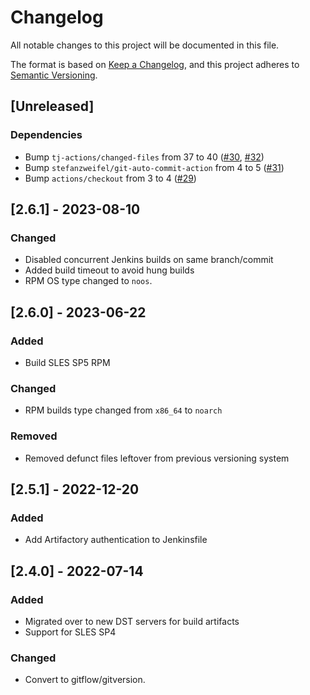 # Changelog

All notable changes to this project will be documented in this file.

The format is based on [Keep a Changelog](https://keepachangelog.com/en/1.0.0/),
and this project adheres to [Semantic Versioning](https://semver.org/spec/v2.0.0.html).

## [Unreleased]

### Dependencies
- Bump `tj-actions/changed-files` from 37 to 40 ([#30](https://github.com/Cray-HPE/cf-cme-ca-cert/pull/30), [#32](https://github.com/Cray-HPE/cf-cme-ca-cert/pull/32))
- Bump `stefanzweifel/git-auto-commit-action` from 4 to 5 ([#31](https://github.com/Cray-HPE/cf-cme-ca-cert/pull/31))
- Bump `actions/checkout` from 3 to 4 ([#29](https://github.com/Cray-HPE/cf-cme-ca-cert/pull/29))

## [2.6.1] - 2023-08-10
### Changed
- Disabled concurrent Jenkins builds on same branch/commit
- Added build timeout to avoid hung builds
- RPM OS type changed to `noos`.

## [2.6.0] - 2023-06-22
### Added
- Build SLES SP5 RPM
### Changed
- RPM builds type changed from `x86_64` to `noarch`
### Removed
- Removed defunct files leftover from previous versioning system

## [2.5.1] - 2022-12-20
### Added
- Add Artifactory authentication to Jenkinsfile

## [2.4.0] - 2022-07-14
### Added
- Migrated over to new DST servers for build artifacts
- Support for SLES SP4

### Changed
- Convert to gitflow/gitversion.